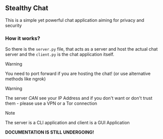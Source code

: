 ## Stealthy Chat
This is a simple yet powerful chat application aiming for privacy and security

### How it works?
So there is the `server.py` file, that acts as a server and host the actual chat server and the `client.py` is the chat application itself.

> [!WARNING]
> You need to port forward if you are hosting the chat! (or use alternative methods like ngrok)

> [!WARNING]
> The server *CAN* see your IP Address and if you don't want or don't trust them - please use a VPN or a Tor connection

> [!NOTE]
> The server is a CLI application and client is a GUI Application

**DOCUMENTATION IS STILL UNDERGOING!**